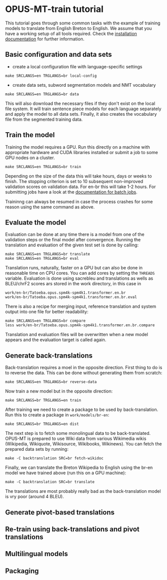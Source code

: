 # OPUS-MT-train tutorial

This tutorial goes through some common tasks with the example of training models to translate from English Breton to English. We assume that you have a working setup of all tools required. Check the [installation documentation](../Setup.md) for further information.


## Basic configuration and data sets


* create a local configuration file with language-specific settings

```
make SRCLANGS=en TRGLANGS=br local-config
```


* create data sets, subword segmentation models and NMT vocabulary

```
make SRCLANGS=en TRGLANGS=br data
```

This will also download the necessary files if they don't exist on the local file system. It will train sentence piece models for each language separately and apply the model to all data sets. Finally, it also creates the vocabulary file from the segmented training data.


## Train the model

Training the model requires a GPU. Run this directly on a machine with appropriate hardware and CUDA libraries installed or submit a job to some GPU nodes on a cluster.

```
make SRCLANGS=en TRGLANGS=br train
```

Depending on the size of the data this will take hours, days or weeks to finish. The stopping criterion is set to 10 subsequent non-improved validation scores on validation data. For en-br this will take 1-2 hours. For submitting jobs have a look at the [documentation for batch jobs](BatchJobs.md).

Traininng can always be resumed in case the process crashes for some reason using the same command as above.



## Evaluate the model

Evaluation can be done at any time there is a model from one of the validation steps or the final model after convergence. Running the translation and evaluation of the given test set is done by calling:

```
make SRCLANGS=en TRGLANGS=br translate
make SRCLANGS=en TRGLANGS=br eval
```

Translation runs, naturally, faster on a GPU but can also be done in reasonable time on CPU cores. You can add cores by setting the `THREADS` variable. Evaluation is done using sacrebleu and translations as wells as BLEU/chrF2 scores ars stored in the work directory, in this case in

```
work/en-br/Tatoeba.opus.spm4k-spm4k1.transformer.en.br
work/en-br/Tatoeba.opus.spm4k-spm4k1.transformer.en.br.eval
```

There is also a recipe for merging input, reference translation and system output into one file for better readability:

```
make SRCLANGS=en TRGLANGS=br compare
less work/en-br/Tatoeba.opus.spm4k-spm4k1.transformer.en.br.compare
```

Translation and evaluation files will be overwritten when a new model appears and the evaluation target is called again.



## Generate back-translations

Back-translation requires a moel in the opposite direction. First thing to do is to reverse the data. This can be done without generating them from scratch:

```
make SRCLANGS=en TRGLANGS=br reverse-data
```

Now train a new model but in the opposite direction:

```
make SRCLANGS=br TRGLANGS=en train
```

After training we need to create a package to be used by back-translation. Run this to create a package in `work/models/br-en`:

```
make SRCLANGS=br TRGLANGS=en dist
```


The next step is to fetch some monolingual data to be back-translated. OPUS-MT is prepared to use Wiki data from various Wikimedia wikis (Wikipedia, Wikiquote, Wikisource, Wikibooks, Wikinews). You can fetch the prepared data sets by running:

```
make -C backtranslation SRC=br fetch-wikidoc
```

Finally, we can translate the Breton Wikipedia to English using the br-en model we have trained above (run this on a GPU machine):

```
make -C backtranslation SRC=br translate
```

The translations are most probably really bad as the back-translation model is vry poor (around 4 BLEU).




## Generate pivot-based translations

## Re-train using back-translations and pivot translations

## Multilingual models

## Packaging
